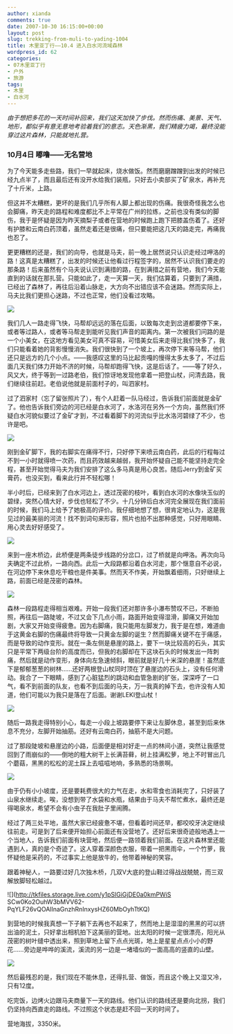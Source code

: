 ```yaml
---
author: xianda
comments: true
date: 2007-10-30 16:15:00+00:00
layout: post
slug: trekking-from-muli-to-yading-1004
title: 木里亚丁行——10.4 进入白水河流域森林
wordpress_id: 62
categories:
- 07木里亚丁行
- 户外
- 旅游
tags:
- 木里
- 白水河
---
```


_由于想把多花的一天时间补回来，我们这天加快了步伐。然而伤痛、美景、天气、地形，都似乎有意无意地考验着我们的意志。天色渐黑，我们精疲力竭，最终没能穿过这片森林，只能就地扎营。_





### 10月4日 嘟噜——无名营地





为了今天能多走些路，我们一早就起床，烧水做饭。然而磨磨蹭蹭到出发的时候已经九点半了，而且最后还有没开水给我们装瓶，只好去小卖部买了矿泉水，再补充了十斤米，上路。



但这并不太糟糕，更坏的是我们几乎所有人脚上都出现的伤痛。我很奇怪我怎么也会脚痛，昨天走的路程和难度都比不上平常在广州的拉练，之前也没有类似的脚伤，我于是怀疑是因为昨天摘梨子或者在营地的时候跑上跑下把膝盖伤着了。还好有护膝和云南白药顶着，虽然走着还是很痛，但只要能把这几天的路走完，再痛我也忍了。



更更糟糕的还是，我们的向导，也就是马夫，前一晚上居然说只认识走经过呷洛的路！这真是太糟糕了，出发的时候还让他看过行程签字的，居然不认识我们要走的那条路！后来虽然有个马夫说认识到满措的路，在到满措之前有营地，我们今天能直到的话就在那扎营。只能如此了，走一天算一天，我们估算着，只要到了满措，已经出了森林了，再往后沿着山脉走，大方向不出错应该不会迷路。然而实际上，马夫比我们更担心迷路，不过也正常，他们没看过攻略。



![](http://tkfiles.storage.live.com/y1pSlGiGjDE0a0Ft6aeV_-dRqWKzOHl7hCmLcyvzAIicp_iYHtNjECiSCwrDvAaAlCzGYhzckFiZWU)

<!-- more -->

我们几人一路走得飞快，马帮却远远的落在后面，以致每次走到岔道都要停下来，或者等过路人，或者等马帮走到能听见我们声音的距离内。第一次被我们问路的是一个小美女，在这地方看见美女可真不容易，可惜美女后来走得比我们快多了，我们只能看着她的背影慢慢消失。我们很快到了一个坡上，再次停下来等马帮，他们还只是远方的几个小点。——我感叹这里的马比起贡嘎的慢得太多太多了，不过后面几天我们体力开始不济的时候，马帮却跑得飞快，这是后话了。——等了好久，风又大，终于等到一过路老伯，我们惊讶地发现他拿着一把登山杖，问清去路，我们继续往前赶。老伯说他就是前面村子的，叫泗家村。



过了泗家村（忘了留张照片了），有个人赶着一队马经过，告诉我们前面就是金矿了。他也告诉我们旁边的河已经是白水河了，水洛河在另外一个方向，虽然我们怀疑白水河貌似要过了金矿才到，不过看着脚下的河流似乎比水洛河碧绿了不少，也许是吧。



![](http://tkfiles.storage.live.com/y1pSlGiGjDE0a3c_T-H4keXeHB71gPAeLDLKZrdKOanQXidO6mdaZVz15-0pAe4-YPDG8DoecZuyTc)



刚到金矿脚下，我的右脚实在痛得不行，只好停下来喷云南白药，此后的行程每过不到一小时就得喷一次药，而且药效越来越弱，我开始怀疑自己能不能坚持走完全程，甚至开始觉得马夫为我们安排了这么多马真是用心良苦。随后Jerry到金矿买膏药，也没买到，看来此行并不轻松哪！



半小时后，已经来到了白水河边上，透过茂密的枝叶，看到白水河的水像块玉似的碧绿，突然心情大好，步伐也轻松了不少。十几分钟后白水河完全展现在我们面前的时候，我们马上给予了她极高的评价。我仔细地想了想，很肯定地认为，这是我见过的最美丽的河流！找不到词句来形容，照片也拍不出那种感觉，只好用眼睛、用心灵去好好感受了。



![](http://tkfiles.storage.live.com/y1pSlGiGjDE0a09793ACfnr_flhMWiSixlsgWNalQaksBFG_Y5xGOHPS8BwuCzEqQWN2f-ZQ_0dvCg)



来到一座木桥边，此桥便是两条徒步线路的分岔口，过了桥就是向呷洛。再次向马夫确定不过此桥，一路向西。此后一大段路都沿着白水河走，那个惬意自不必说，在河边停下来休息吃干粮也是件美事。然而天不作美，开始飘着细雨，只好继续上路，前面已经是茂密的森林。



![](http://tkfiles.storage.live.com/y1pSlGiGjDE0a02NHxeHy4YIndpZrzdMroVriRWkD_LGfvwiGQhxWzES5yUNLmAASmMMM9_PpI1sUQ)



森林一段路程走得相当艰难。开始一段我们还对那许多小瀑布赞叹不已，不断拍照，再往后一路陡坡，不过又会下几点小雨，路面开始变得湿滑，脚痛又开始加剧，大家又开始变得疲惫。因为右脚痛，我只能用左脚发力，我于是在想，难道由于这黄金右脚的伤痛最终将导致一只黄金左脚的诞生？然而脚痛关键不在于痛感，而是导致的动作变形。就在一条左侧是悬崖的路上，要下一块比较高的石头，其实只是平常下两级台阶的高度而已，但我的右脚却在下这块石头的时候发出一阵刺痛，然后就是动作变形，身体向左急速倾斜，眼前就是好几十米深的悬崖！虽然底下是郁郁葱葱的树林……还好两根登山杖同时顶在了悬崖边的石头上，没有任何滑动。我合了一下眼睛，感到了心脏猛烈的跳动和血管急剧的扩张，深深呼了一口气，看不到前面的队友，也看不到后面的马夫，万一我真的掉下去，也许没有人知道，他们可能以为我只是落在了后面。谢谢LEKI登山杖！



![](http://tkfiles.storage.live.com/y1pSlGiGjDE0a02Ck2yL7PRovOcRtn4WxLs6olWDXhMfGaLTjFcyrmLX9VRPM8Zakhn7YhRxKfVKxM)



随后一路我走得特别小心，每走一小段上坡路要停下来让左脚休息，甚至到后来休息不充分，左脚开始抽筋。还好有云南白药，抽筋不是大问题。



过了那段陡坡和悬崖边的小路，后面便是相对好走一点的林间小道，突然让我感觉回到了雨崩似的——倒地的粗大树干上长满苔藓，树上挂满松萝，地上不时冒出几个蘑菇，黑黑的松松的泥土踩上去嗞嗞地响，多熟悉的场景啊。



![](http://tkfiles.storage.live.com/y1pSlGiGjDE0a0kjP04F35rEyTO0NEHV_6Q1hzoVJ4XZzWEQGdtLAMDp6hCxiDEYFj_UUQl6buImBU)



由于仍有小小坡度，还是要耗费很大的力气在走，水和零食也消耗完了，只好装了山泉水继续走。唉，没想到带了水袋和水瓶，结果由于马夫不帮忙煮水，最终还是得喝泉水，希望不会有小虫子在我肚子里闹腾。



经过了两三处平地，虽然大家已经疲惫不堪，但看着时间还早，都咬咬牙决定继续往前走。可是到了后来便开始担心前面还有没营地了。还好后来很奇迹般地遇上一个当地人，告诉我们前面有块营地，然后便一路领着我们前面。在这片森林里还能遇到人，真的是个奇迹了。这人穿着深颜色衣服，带着一把黑雨伞，一个竹萝，我怀疑他是采药的，不过事实上他是放牛的，他带着神秘的笑容。



跟着神秘人，一路要过好几次独木桥，几双V大底的登山鞋过得战战兢兢，而三双解放脚轻松越过。



![](http://tkfiles.storage.live.com/y1pSlGiGjDE0a0kmPWiS
SCw0Ko2OuhW3bMVV62-PqYLF26vQOAlInaGnzhRnInxysHZ60MbOyhTtKQ)



到营地的时候我真想一下子躺下去再也不起来了，然而地上是湿湿的黑黑的可以挤出油的泥土，只好拿出相机拍下这美丽的营地。出太阳的时候一定很漂亮，阳光从茂密的树叶缝中透出来，照到草地上留下点点光斑，地上是星星点点小小的野花……旁边是哗哗的溪流，溪流的另一边是一堵墙似的一面高高的竖直的山壁。



![](http://tkfiles.storage.live.com/y1pSlGiGjDE0a2TsX_DoeJMpzLxiPGf8scfk6DOWCO9odNAJZA98isGTnQqVRl7aSJlWcD2NJXbJBk)



然后最残忍的是，我们现在不能休息，还得扎营、做饭，而且这个晚上又湿又冷，只有12度。



吃完饭，边烤火边跟马夫商量下一天的路线。他们认识的路线还是要向北拐，我们仍坚持向西直走的路线。不过照这个状态是赶不回一天的时间了。



营地海拔，3350米。





